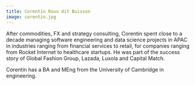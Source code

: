 ```yaml
---
title: Corentin Roux dit Buisson
image: corentin.jpg
---
```


After commodities, FX and strategy consulting, Corentin spent close to a decade managing software engineering and data science projects in APAC in industries ranging from financial services to retail, for companies ranging from Rocket Internet to healthcare startups. He was part of the success story of Global Fashion Group, Lazada, Luxola and Capital Match.

Corentin has a BA and MEng from the University of Cambridge in engineering.